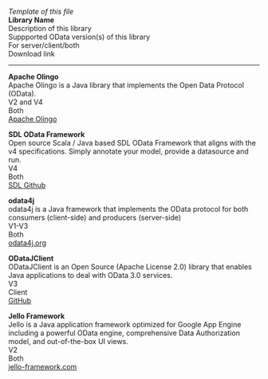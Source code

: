 *Template of this file*<br>
**Library Name**<br>
Description of this library <br>
Suppported OData version(s) of this library <br>
For server/client/both <br>
Download link <br>

---------------------------------------------------------------------------------------------------------------
**Apache Olingo**<br>
Apache Olingo is a Java library that implements the Open Data Protocol (OData).<br>
V2 and V4<br>
Both<br>
[Apache Olingo](http://olingo.incubator.apache.org/)

**SDL OData Framework**<br>
Open source Scala / Java based SDL OData Framework that aligns with the v4 specifications. Simply annotate your model, provide a datasource and run.<br>
V4<br>
Both<br>
[SDL Github](https://github.com/sdl/odata)

**odata4j**<br>
odata4j is a Java framework that implements the OData protocol for both consumers (client-side) and producers (server-side)<br>
V1-V3<br>
Both<br>
[odata4j.org](http://odata4j.org/)

**ODataJClient**<br>
ODataJClient is an Open Source (Apache License 2.0) library that enables Java applications to deal with OData 3.0 services.<br>
V3<br>
Client<br>
[GitHub](https://github.com/MSOpenTech/ODataJClient)

**Jello Framework**<br>
Jello is a Java application framework optimized for Google App Engine including a powerful OData engine, comprehensive Data Authorization model, and out-of-the-box UI views.<br>
V2<br>
Both<br>
[jello-framework.com](http://jello-framework.com)
